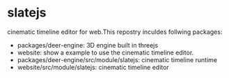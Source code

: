 # slatejs
cinematic timeline editor for web.This repostry inculdes follwing packages:
- packages/deer-engine: 3D engine built in threejs
- website: show a example to use the cinematic timeline editor.
- packages/deer-engine/src/module/slatejs: cinematic timeline runtime
- website/src/module/slatejs: cinematic timeline editor
